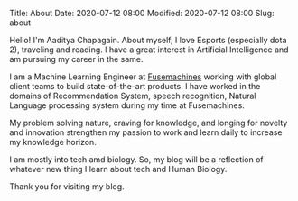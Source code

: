 Title: About
Date: 2020-07-12 08:00
Modified: 2020-07-12 08:00
Slug: about

Hello! I'm Aaditya Chapagain. About myself, I love Esports (especially dota 2), traveling and reading. I have a great interest in Artificial Intelligence and am pursuing my career in the same. 

I am a Machine Learning Engineer at [Fusemachines](https://www.fusemachines.com) working with global client teams to build state-of-the-art products. I have worked in the domains of Recommendation System, speech recognition, Natural Language processing system during my time at Fusemachines.

My problem solving nature, craving for knowledge, and longing for novelty and innovation strengthen my passion to work and learn daily to increase my knowledge horizon.

I am mostly into tech amd biology. So, my blog will be a reflection of whatever new thing I learn about tech and Human Biology.

Thank you for visiting my blog.